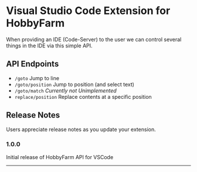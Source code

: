 # Visual Studio Code Extension for HobbyFarm
When providing an IDE (Code-Server) to the user we can control several things in the IDE via this simple API.

## API Endpoints

* `/goto` Jump to line
* `/goto/position` Jump to position (and select text)
* `/goto/match` *Currently not Unimplemented* 
* `replace/position` Replace contents at a specific position

## Release Notes

Users appreciate release notes as you update your extension.

### 1.0.0

Initial release of HobbyFarm API for VSCode

---
